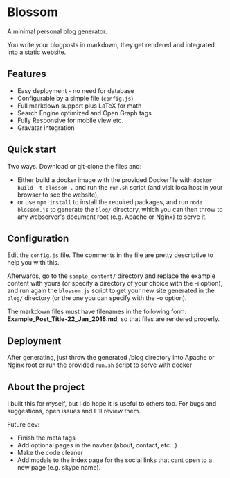# Blossom

A minimal personal blog generator.

You write your blogposts in markdown, they get rendered and integrated into a static website.

## Features

- Easy deployment - no need for database
- Configurable by a simple file (`config.js`)
- Full markdown support plus LaTeX for math
- Search Engine optimized and Open Graph tags
- Fully Responsive for mobile view etc.
- Gravatar integration

## Quick start
Two ways. Download or git-clone the files and:
 - Either build a docker image with the provided Dockerfile with `docker build -t blossom .` and run the `run.sh` script (and visit localhost in your browser to see the website),
 - or use `npm install` to install the required packages, and run `node blossom.js` to generate the `blog/` directory, which you can then throw to any webserver's document root (e.g. Apache or Nginx) to serve it.

## Configuration

Edit the `config.js` file. The comments in the file are pretty descriptive to help you with this. 

Afterwards, go to the `sample_content/` directory and replace the example content with yours (or specify a directory of your choice with the -i option), and run again the `blossom.js` script to get your new site generated in the `blog/` directory (or the one you can specify with the -o option).

The markdown files must have filenames in the following form: __Example_Post_Title-22_Jan_2018.md__, so that files are rendered properly.

## Deployment

After generating, just throw the generated /blog directory into Apache or Nginx root or run the provided `run.sh` script to serve with docker

## About the project

I built this for myself, but I do hope it is useful to others too. For bugs and suggestions, open issues and I 'll review them.

Future dev:
- Finish the meta tags
- Add optional pages in the navbar (about, contact, etc...)
- Make the code cleaner
- Add modals to the index page for the social links that cant open to a new page (e.g. skype name).
